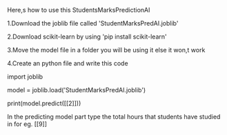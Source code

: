 Here,s how to use this StudentsMarksPredictionAI

1.Download the joblib file called 'StudentMarksPredAI.joblib'

2.Download scikit-learn by using 'pip install scikit-learn'

3.Move the model file in a folder you will be using it else it won,t work

4.Create an python file and write this code 

import joblib

model = joblib.load('StudentMarksPredAI.joblib')

print(model.predict([[2]]))

In the predicting model part type the total hours that students have studied in for eg. [[9]]






